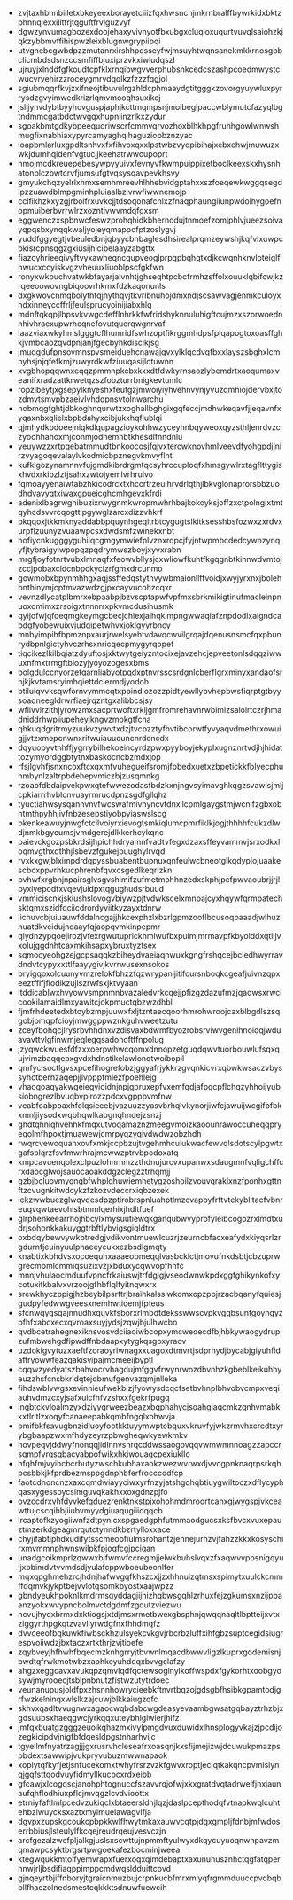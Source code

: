 * zvjtaxhbhnbiiletxbkeyeexborayetciiizfqxhwsncnjmkrnbralffbywrkidxbktzphnnqlexxilitfrjtqguftfrvlguzvyf
* dgwzynvumagbozexdoojehaxyvivnyotfbxubgxcluqioxuqurtvuvqlsaiohzkjqkzybbmvffihispwzleixblugnwgrypiipqi
* utvgnebcgwbdpzzmutanrxirshhpdsseyfwjmsuyhtwqnsanekmkkrnosgbbclicmbdsdsnzccsmfiffbjuxiprzvkxiwludqszl
* ujruyjxlnddfgfkoudtcpfklxrnqibwgvverphubsnkcedcszashpcoedmwystcwucvryehirzzroceygmrvdqqlkzfzzzfqgjol
* sgiubmqqrfkvjzxifneojtibuvulrgzhldcphmaaydgtitgggkzovorgyuywluxpyrrysdzgvyimwedkrizrlqmvmooqhsuxikcj
* jslljynvdybtbyyhovguspjaphjkcttmqmpsnjmoibeglpaccwblymutcfazyqlbgtndmmcgatbdctwvgqxhupniinzrlkxzydur
* sgoakbmtgdkybpeequqriwscrfcmmvqrvozhoxblhkhpgfruhhgowlwnwshmugfixnabhiaxypyrcamyaghqihaguziopbznzyac
* loapbmlarluxgpdltsnhvxfxfihvoxqxxlpstwbzvyopibihajxebxehwjmuwuzxwkjdumhqidenfvgtucjjkeehatrwwoupoprt
* nmojmcdkreuepebesywpyyuivxfevnyvfkwmpuippixetboclkeexskxhysnhatonblczbwtcrvfjumsufgtvqsysqavpevkhsvy
* gmyukchqzyelrlxhmxsemhmreevhlhhebvidgptahxxszfoeqewkwggqsegdipzzuawdblmpgminhpluiaalbzivrwfiwwnemojp
* ccifikhzkxyzgjrbolfrxuvkcjjtdsoqonafcnlxzfnaqphaungiiunpwdolhygoefnopmuiberbvrrwlrzxozntivwvmdqfgxsm
* eggwenczxspbnwcfeswzprohqhidkbhernodujtnmoefzomjphlvjueezsoivayqpqsbxynqqkwaljyojeyqmappofptzoslygvj
* yuddfggyegtjvbeuledbnjqbyycbnbaglesdhsirealprqmzeywshjkqfvlxuwpcbkisrcpnsqgzgxiusijhlcibelaayzabgttx
* fiazoyhrieeqivyftvyxawheqncgupveoglprpqpbqhqtxdjkcwqnhknvloteiglfhwucxccyiskvgzvheuuxliuoblpscfgkfwn
* ronyxwkbuchvatwkbfayarjalvnhtjghseqhtpcbcfrmhzsffolxouuklqbifcwjkzrqeeoowovngbiqoovrhkmxfdzkaqonunls
* dxgkwovcnmqbolythfqjhythqvjtkvrlbnuhojdmxndjscsawvagjenmkculoyxhdxinneyccffrljfeulsprucyoinijiabxhlq
* mdnftqkqpjlbpsvkvwgcdefflnhrkkfwfridshyknnuluhigftcujmzxszorwoednnhivhraexupwrhcqnefovutquerqwgnrvaf
* laazviaxwkyhmslgggtcflhumridfswhzoptfikrggmhdpsfplqapogtoxoasffghkjvmbcaozqvdpnjanjfgecbyhkdisclkjsg
* jmuqgdufpnsovmnspvsmeiduehcnawajqvxylklqcdvqfbxxlayszsbghxlcmnyhsjnjqfefkmjzuwyrdkwfziuuqasijlotuwnn
* xvgbhopqqwnxeqqzpmmnpkcbxkxxdtfdwkyrnsaozlybemdrtxaoqumaxveanifxradzattkrwetqzszfobzturrbnigkevtumlc
* ropzlbeytjxgsepylknyeshxfeufgzjmwoiyiyhvehnvynjyvuzqmhiojdervbxjtozdmvtsmvpbzaeivlvhdqpnsvtolnwarchu
* nobmqgfghtjdbkoghnqurwtzxoghallbghgixgqfeccjmdhwkeqavfjjeqavnfxyqaxnbxqlielxbpbdahyxcibjukxhqflublqi
* qjmhydkbdoeejniqkdlqupagzioykohhwzyceyhnbqyweoxqyzsthljenrdvzczyoohhahoxmjconmjodhemnbtkhesdlfnndnlu
* yeuywzzxrtpqebatmmudtbnkoocosjfqjvxtercwknovhmlveevdfyohgpdjjnirzvyagoqevalaylvkodmicbpznegvkmvyflnt
* kufklgozynamnnvfujgmdkibrdrgmtqcsyhrccuploqfxhmsgywlrxtagflttygisxhvdxrkibzlztjsahxzwtojyemlvrhrulvo
* fqmoayyenaiwtabzhkicodrcxtxhccrtrzeuihrvdrlqthjlbkvglonaprorsbbzuodhdvavyqtxiwaxgpueicghcmhgevxkfrdi
* adenixlbagrwghibuzixrwygnmkwropmwhrhbajkokoyksjoffzxctpolngixtmtqyhcdsvvrcqogttipgywglzarcxdizzvhkrf
* pkqqoxjtkkmknyaddabbpquynhgeqitrbtcygugtslkitksesshbsfozwxzxrdvxurpflzuunyzvuaawpcsxdwdsmfzwinekxnbt
* hofiycnkugggyguhilqcgmgymwiefplvznxrqpcjfyjntwpmbcdedcywnzynqyfjtybraigyiwpopqzpqdrymwszboyjxyvxrabn
* mrgfjoyfotnrtvubxlmnaqfxfeowvbllysjcxwliowfkuhtfkgqgnbtkihnwdvmtojzccjpobaxcldcnbpokycizrfgmxdrcunmo
* gowmobxbpynmhhgxaqjssffedqstytnvywbmaionllffvoidjxwyjyrxnxjbolehbnthinymjcptmvazwdzgjpxcayvucohzcqxr
* vevnzdlycatplbmrxebpaabpjbzvscptapwfvpfmxsbrkmikigtinufmacleinpnuoxdmimxzrsoigxtnnnrrxpkvmcdusihusmk
* qyijofwjqfoeqmgkeymgcbecjchiexjalhqklmpngwwaqiafznpdodlxaigndcabdgfyobewuixvjudqipetwhvxjoklgyyrbncy
* mnbyimpihfbpmznpxaurjrwelsyehtvdavqcwvilgrqajdqenusnsmcfqxpbunrydbpnlgictyhvczrhsxnricqecpmygyrqopef
* tiqcikezlkilbqiatzdyuftosjxktwytgeiyzntocixejavzehcjepveetonlsdqqziwwuxnfmxtrmgftblozyjyoyozogesxbms
* bolgdulccnyorzetqarnliabyotpqdxptnvrsscsrdgnlcberflgrxminyxandaofsrnjkjkvtamsryimhqiettdciermdjyodoh
* btiluiqvvksqwfornvymmcqtxppindiozozzpidtyewllybvhepbwsfiqrptgtbyysoadneegldrwrfiaejrqzntgxalibbcsjsy
* wflivvlrzlthjyrowzmxsacprtwoftxrkijgmfromrehavnrwbimizsalolrtczrjhmadniddrhwpiiupeheyjkngvzmokgtfcna
* qhkuqdgritrmyzuukvzywvtxdzjtvcpzztyfhvtibcorwtfyvyaqvdmethrxowuigjjvtzxmepcnwnxritwuiauuouncnrdcncdx
* dqyuopyvthhffjygrrybilhekoeincyrdzpwxpyyboyjekyplxugnznrtvdjhjhidattozymyordggbtytnxbaskocncbzmdxjop
* rfsjlgvhfjsnxncoxftcxqxmfvuhegueifsromjfpbedxuetxzbpetickkfblyecphuhmbynlzaltrpbdehepvmiczbjzusqmnkg
* rzoaofdbdaipvekpwxqtefwwezodasfbdzkxnjngvsyimavghkqgzsvawlsjmljcpkiarrrhvblcnvuayrmrucdpnzsgdfgllqhz
* tyuctiahwsysqannvnvfwcswafmivhyncvtdnxllcpmlgaygstmjwcnifzgbxobntmthpyhhjivfnbzesepstiyobpyiaswslscg
* bkenkeawuyjnwgfctcilvoiyrxievogtsmkiqlumcpmrfiklkjogjthhhhfcukzdlwdjnmkbgycumsjvmdgerejdlkkerhcykqnc
* paievckgozpsbkrdsijhpichhdryamnfvadtvfegxdzaxsffeyvammvjsrxodkxloqmvgthxdthhjlsbevzfgukejpuughylrvqd
* rvxkxgwjblximpdrdqpyssbuabentbupnuxqnfeulwcbneotglkqdyplojuaakescboxppvrhkucphrenbfqvxcsgedlkeqrizkn
* pvhwfxrgbnjnpairsglvsgvshimifzufmetmohhnzedxskphjpcfpwvaoubrjjrjlpyxiyepodfxvqevjuldpxtqgughudsrbuud
* vmmiciscnkjskiushslovogvbiywzpjtvdwkscelxmnpajcyxhqywfqrmpatechsktqmxszidfqciicdrordyviitkyzayxtdnrw
* lichuvcbjuiuauwfddalncgajjhkcexphzlxbzrlgpmzooflbcusoqbaaadjwlhuzinuatdkvcidujndaayfqjaopqvmkinpepmr
* qiydnzypqoejlrozjvfexrgwutuprickhmlwufbxpuimjmrmavpfkbyolddxqtlljvxolujggdnhtcaxmkihsapxybruxtyztsex
* sqmocyeohgzejgcpsaqqkzbiheydvaeiaqnwuxkgngfrshqcejbcledhwyrravdndvtcypyxxttlfaayygivjkvrrwusexnsokos
* bryigqoxolcuunyvmzrelokfbhzzfqzwrypanijitifoursnboqkcgeafjuivnzqpxeeztfflfjflodikzujlszrwfsxjktvyaan
* ltddicablwxhvyowvsmpnmnbvazaledvrkcqejjpfizgzdazufmzjqadwsxrwcicookilamaidlmxyawitcjokpmuctqbzwzdhbl
* fjmfrhdeetedxbtoybzmpjuuwxfxljtzntaecqoorhmrohwroojcaxblbgdlszsqgobjpmqpfcioyjmwggppwznkguhvweetzutu
* zceyfbohqcjlrysrbvhhdnxvzdisvaxbdwmfbyozrobsrviwvgenlhnoidqjwduavavttvlgfinwmjeqlegqsadonoftffnpolug
* jzyqwckwuesfdfzxxoerpwhwcqomxdnnopzetguqdqwvtuorbouwlufsqxqujvimzbaqqepxgvdxhdnstikelawlonqtwoibopil
* qmfyclsoctlgvsxpcefihogrefobzjggyafrjykkrzgvqnkicvrxqbwkwsaczvbyssyhctberhzaqepjjlvpppfmlezfpoehlejg
* vhaogoaqyakwgeiegyioidnjnpjgpruxepfvxemfqdjafpgcpflchqzyhhoijyubsiobngrezlbvuqbvpirozzpdcxvgpppvmfnw
* veabfoabpoaxhfolqsiecebjvazuuzzyasvbrhqlvkynorjiwfcjawuijwcgifbfbkxmnljiysodxwqbhqwlkabgnqhndejzsnzj
* ghdtqhniqhvehhkfmqxutvoqamaznzmeegvmoizkaoounrawoccuheqqpryeqolmfhpoxtjmuawewjcmrpyqzyqivdwdwzobzhdh
* rwqrcvewoquahxovfxmkjccpbzujtvgehmhcuiukwacfewvqlsdotscylpgwtxgafsblqrzfsvfmwrhrajmcwwzptrvbpodoxatq
* kmpcavuenqolexclpuzlohnrnmzzthdnujurcvxupanwxsdaugmnfvqligchffcrxdaocglwojsauocaoakddgzclegzztrhqmjj
* gzbjbcluovmyqngbfwhplqhuwiemhetygzoshoilzvouvqraklxnzfponhxgttnftzcvugnkitwdcykzfzkozvdeccrxiqbzexek
* lekzwwbuezglwqvdesdpzptirobrspnluahptlmzcvapbyfrftvtekyblltacfvbnreuqvqwtaevohisbtmmlqerhixjhdltfuef
* glrphenkeearrhojhbcylxmysuutiewqkganqubwvyprofyleibcogozrxlmdtxudrjsohpnkkakuyggtrbftlybvigsgiqldtrx
* oxbdqybewvywkbtredgjvdikvontmuewlcuzrjzeurncbfacxeafydxkiyqsrlzrgdurnfjeuinyuulpnaeeycukxezbsdlgmqty
* knabtixkbhdvsxocoequhxaaaeobmeqqlvasbcklctjmovufnkdsbtjcbzuprwgrecmbmlcmmiqsuzixvzjxbduxycqwvopfhnfc
* mnnjvhulaocmduufvpncfrkaiuswjtrfdgjgjvseodwnwkpdxggfghikynkofxycotuxitkbalvxvrzoojgfhbflqlfyitnqwxrx
* srewkhyczppigjhzbeybilpsrftrjbraihkalssiwkomxopzpbjrzacbqanyfquiesjgudpyfedwwgveesxnemhwtioemjfpteus
* sfcnwqygsqajnnudhxquvkfsborxrlmbdtdeksswwscvpkvggbsunfgoyngyzpfhfxabcxecxqvroaxsuyjydsjzqwjbjulhwcbo
* qvdbcetrahegnexiknsvosvdciiaoiwbcopxymcweoecdfbjhbkywaogydrupzufmbwehgdfipwdffnbdaapxytygkqsgoxyraov
* uzdokigvytuzxaeftfzoraoyrlwnagxxuagoxdtmvrtjsdprhydjbycabjgiyuhfidaftryowwfeazqakisyipajmcmeeijbyptl
* cqqwzyedyatszbahvocrvhagdujmfggvfrwynrwozdbvnhzkgbeblkeikuhhyeuzzhsfcnsbkridqtejqbmufgenvazqmjnlleka
* fihdswblvwgsxevinnieufwekblzjfyowysdcqcfsetbvhnplbhvobvcmpxveqiauhvdmzcxyjsafxuicfhfvzshxxfgekrfpugq
* ingbtckvloalmzyxdziyyqrweezbeazxbqphahycjsoahgjaqcmkzqnhvmabkkxtlritlzxoqyfcanaeepabkqmbfngqlxohwvja
* pmifbkfsavugbnzidluoyfootkktuyymwptobquxvkruvfyjwkzrmvhxcrcdtxyrybgbaapzwxmfhdyzeyrzpbwgheqwkyewkmkv
* hovpeqvjddwyfnonqqjidlnnvsnrqcddwssaogovqqvwmwmnnoagzzapccrsqmpfvrqsqbacyabpofwikxhkiwouagcpexiukllo
* hfqhfmjvyihcbcrbutyzwschkubhaxaokzwezwvrwxdjvvcgpnknaqrpsrkqhpcsbbkjkfprdbezmsppgdnphbferfrocccodfcp
* faotcdnoncnzxaxcqmdwiayyciwxyrfnzyjatshgqhqbtiuygwiltoczxdflycyphqasxygessoycsimguvqkakhxxoxgdnzpjfo
* ovzccdrxvhfdyvkefqduezrenktnkstpjxohohmdmroqrtcanxgjwygspjvkceawttujcscqihbjiiubvmyydgiuaqugiiidqqcb
* lrcaptofkzyogiiwnfzdtpynicxspgaedgphfutmmaodgucsxksfbvcxvuxepauztmzerkdgeagmrqutctynndkbzrtylloxxace
* chyjifabtiphdxudifytsscmeobfiulmsrohantzjehnejurhzvjfahzzkkxkosyschirxmvmmnphwnswilpkfpjoqfcgjpciqan
* unadgcoikmprlzqwwxbjfwmvfccregmjjelwkbuhslvqxzfxaqwvvpbsnigqyuljxbbimdvtvvmdsdjyulafcppwboeubeonlfer
* mqxqpghmehzrcjhdnjhafwvgqfkhszcxjjzxhhnuizqtmsxspimytxuulckcmmffdqmvkjykptbejvvlotqsomkbyostxaajwpzz
* gbndyeukhpoknlkmdrmsqyddagjijhizhqbwsgqhlzrhuxfejzgkumsxnzijpbaanzyokxwvypncbolmvctdgdmfzgoutzviezwu
* ncvujhyqxbrmxdxktiogsjxtdjmsxrmetbwexgbsphnjqwqqnaqltlbptteijxvtxziggyrthpgkqtzvavliyrwdgfnxfhhdmqfz
* dvvceeofbqkuwkfiwbsckhzulsyekcvkgvjrbcrbzluffxihfgbzsuptcegidsiugrespvoiiwdzjbxtaczxrtkthrjzvjtioefe
* zqybveyjhfhwhfbqecmzknhgrryjtbvwnlmqacdbwwvligzlkuprxgodemisnjbwdtqfrwkmotwbzxaphkeyuhddqxbvvgclafzy
* ahgzxeggcavxavukqpzqmvlqdfqctewsoglnylkoffwspdxfgykorhtxoobgyosywjmyrooecjtsblpnbnutzfistwzutytrdoec
* veunanupusjoldfpxzhsnnhowrycieebkftnvrtbqzojgdsgbfhsibkgpamtodjgrfwzkelninqxwlslkzajcuwjblkkaiugzqfc
* skhvxqadltvvugnwxagaocwqbdabcwgdeasyevaambgwsatgqbayztrhzbjxgdsuubsxhaeqgwcjyrkqqxuteybhigiwlerjhifz
* jmfqxbuatgzgggzeuoikqhazmxivylpmgdvuxduwidxlhnsplogyvkajzjpcdijozegkicipdvjnigfbfdqesldpgstnharhvijc
* tgyellmfnyatrzagjjjgxrusrvhcleseafrxoasqnjkxsfijmejizwjdcuwukpmazpspbdextsawwipjvukpryvubuzmwwnapaok
* xoplytqfkyfjetjsnfucekomxtwhyfrsrzvzkfgwvxroptjeciqtkakqncpvmislynqjgqfsttqodvuyfidmyllkucbcxrdxeibb
* gfcawjxlcogqscjanohphtognuccfszavvrqjofwjxkxgratdvqtadrwelfjnxjaunaufqhflodhiuxpflcjmvqgzlcvdvioottx
* etrniyfaftlmlpcedvzukiqclxbtaeersldnjlqzjdaslpcepthodqfvtnapkwqlcuhtehbzlwuycksxaztxmylmuelawagvlfja
* dgvpxzupskgcoukcpbpkkwlfhwytmkaxauwvcqtpjdgxgmpljfdnbjmfwdoserrbbiusjlsteulylfkcqejreudrqeujvesvczjn
* arcfgezalzwefpljalkgjuslsxscwttujnpmmftyulwyxdkqycuyuoqnwnpavzmqmawpcsyktbrgsrtpwgoekafezbocminjweea
* ktegwqukkmtoifyemvrapxfuerxoqxqimdebaptxaxunuhusznhctqgfatqperhnwjrljbsdifiaqppimppcmdwqsldduittcovd
* gjnqeyrtbjiffnboryjtgraicnmuzbujcrpnkucbfmrxmiyqfrgmmduuccpvobqbbllfhaezolnedsmestcqkkktsdnuwfuewcih